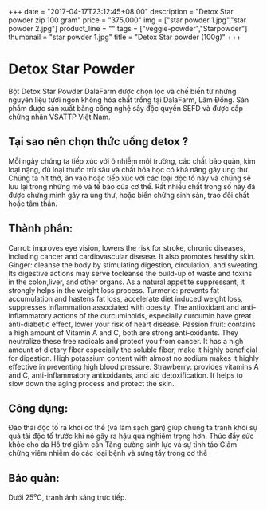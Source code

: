 +++
date = "2017-04-17T23:12:45+08:00"
description = "Detox Star powder zip 100 gram"
price = "375,000"
img = ["star powder 1.jpg","star powder 2.jpg"]
product_line = ""
tags = ["veggie-powder","Starpowder"]
thumbnail = "star powder 1.jpg"
title = "Detox Star powder (100g)"
+++

# Detox Star Powder

Bột Detox Star Powder DalaFarm được chọn lọc và chế biến từ những nguyên liệu 
tươi ngon không hóa chất trồng tại DalaFarm, Lâm Đồng. Sản phẩm được 
sản xuất bằng công nghệ sấy độc quyền SEFD và được cấp chứng nhận 
VSATTP Việt Nam.


## Tại sao nên chọn thức uống detox ?
Mỗi ngày chúng ta tiếp xúc với ô nhiễm môi trường,  các chất bảo quản, kim loại nặng, đủ loại thuốc trừ sâu  và chất hóa học có khả năng gây ung thư. Chúng ta hít thở, ăn vào hoặc tiếp xúc với các loại độc  tố này và chúng sẽ lưu lại trong những mô và tế bào  của cơ thể. Rất nhiều chất trong số này đã được chứng minh gây ra ung thư, hoặc biến chứng sinh sản, trao đổi chất hoặc tâm thần. 

## Thành phần: 
Carrot: improves eye vision, lowers the risk for stroke, 
chronic diseases, including cancer and cardiovascular 
disease. It also promotes healthy skin.
Ginger: cleanse the body by stimulating digestion,
circulation, and sweating. Its digestive actions may 
serve tocleanse the build-up of waste and toxins in 
the colon,liver, and other organs. As a natural appetite
suppressant, it strongly helps in the weight loss process.
Turmeric: prevents fat accumulation and hastens fat
loss, accelerate diet induced weight loss, suppresses
inflammation associated with obesity. The antioxidant
and anti-inflammatory actions of the curcuminoids,
especially curcumin have great anti-diabetic effect,
lower your risk of heart disease.
Passion fruit: contains a high amount of Vitamin A
and C, both are strong anti-oxidants. They neutralize
these free radicals and protect you from cancer. It has 
a high amount of dietary fiber especially the soluble fiber, 
make it highly beneficial for digestion. High potassium 
content with almost no sodium makes it highly effective 
in preventing high blood pressure.
Strawberry: provides vitamins A and C, anti-inflammatory 
antioxidants, and aid detoxification. It helps to slow down
the aging process and protect the skin.
## Công dụng: 
Đào thải độc tố ra khỏi cơ thể (và làm sạch gan) giúp chúng ta tránh khỏi sự quá tải độc tố trước khi nó  gây ra hậu quả nghiêm trọng hơn.
Thúc đẩy sức khỏe cho da
Hỗ trợ giảm cân
Tăng cường sinh lực và sự tỉnh táo
Giảm chứng viêm nhiễm do các loại bệnh và sưng tấy trong cơ thể

## Bảo quản: 
Dưới 25⁰C, tránh ánh sáng trực tiếp.
